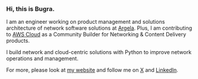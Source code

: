 ### Hi, this is Bugra. 

I am an engineer working on product management and solutions architecture of network software solutions at [Argela](https://www.argela.com.tr/en). Plus, I am contributing to [AWS Cloud](https://aws.amazon.com) as a Community Builder for Networking & Content Delivery products. 

I build network and cloud-centric solutions with Python to improve network operations and management. 

For more, please look at [my website](https://bugrakilic.net) and follow me on [X](https://x.com/bugrakilicnet) and [LinkedIn](https://linkedin.com/in/bugrakilic). 
